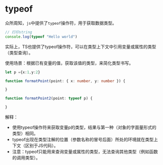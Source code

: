 # typeof

众所周知，`js`中提供了`typeof`操作符，用于获取数据类型。

```javascript
// 打印string
console.log(typeof "Hello world")
```

实际上，TS也提供了typeof操作符，可以在类型上下文中引用变量或属性的类型（类型查询）。

使用场景：根据已有变量的值，获取该值的类型，来简化类型书写。

```typescript
let p ={x:1,y:2}

function formatPoint(point: { x: number, y: number }) {

}

function formatPoint2(point: typeof p) {

}
```

解释：

- 使用typeof操作符来获取变量p的类型，结果与第一种（对象的字面量形式的类型）相同。
- typeof出现在类型注解的位置（参数名称的冒号后面）所处的环境就在类型上下文（区别于JS代码）。
- 注意：typeof只能用来查询变量或属性的类型，无法查询其他类型（例如函数的调用类型）。

